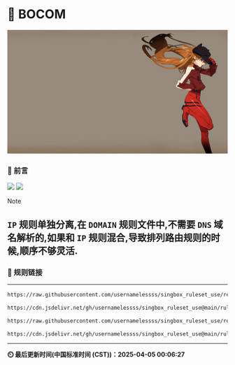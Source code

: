 
# 🧸 BOCOM
![](https://raw.githubusercontent.com/usernamelessss/picture-bed/main/images/202504042256831.jpg)
### 📣 前言
![](https://shields.io/badge/-移除重复规则-ff69b4) ![](https://shields.io/badge/-IP&nbsp;规则单独存放不与&nbsp;DOMAIN&nbsp;等混合-green)
> [!NOTE]
**`IP` 规则单独分离,在 `DOMAIN` 规则文件中,不需要 `DNS` 域名解析的,如果和 `IP` 规则混合,导致排列路由规则的时候,顺序不够灵活.**
---

###  🔗 规则链接
---

```url
https://raw.githubusercontent.com/usernamelessss/singbox_ruleset_use/refs/heads/main/rule/BOCOM/BOCOM_No_IP.json
```

```url
https://cdn.jsdelivr.net/gh/usernamelessss/singbox_ruleset_use@main/rule/BOCOM/BOCOM_No_IP.json
```

```url
https://raw.githubusercontent.com/usernamelessss/singbox_ruleset_use/refs/heads/main/rule/BOCOM/BOCOM_No_IP.srs
```

```url
https://cdn.jsdelivr.net/gh/usernamelessss/singbox_ruleset_use@main/rule/BOCOM/BOCOM_No_IP.srs
```

---
**⏲️ 最后更新时间(中国标准时间 (CST))：2025-04-05 00:06:27**